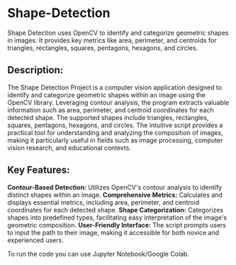 # Shape-Detection
Shape Detection uses OpenCV to identify and categorize geometric shapes in images. It provides key metrics like area, perimeter, and centroids for triangles, rectangles, squares, pentagons, hexagons, and circles.

## Description:
The Shape Detection Project is a computer vision application designed to identify and categorize geometric shapes within an image using the OpenCV library. Leveraging contour analysis, the program extracts valuable information such as area, perimeter, and centroid coordinates for each detected shape. The supported shapes include triangles, rectangles, squares, pentagons, hexagons, and circles. The intuitive script provides a practical tool for understanding and analyzing the composition of images, making it particularly useful in fields such as image processing, computer vision research, and educational contexts.

## Key Features:

**Contour-Based Detection:** Utilizes OpenCV's contour analysis to identify distinct shapes within an image.
**Comprehensive Metrics:** Calculates and displays essential metrics, including area, perimeter, and centroid coordinates for each detected shape.
**Shape Categorization:** Categorizes shapes into predefined types, facilitating easy interpretation of the image's geometric composition.
**User-Friendly Interface:** The script prompts users to input the path to their image, making it accessible for both novice and experienced users.

To run the code you can use Jupyter Notebook/Google Colab. 
